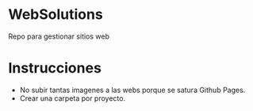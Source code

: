 # WebSolutions
Repo para gestionar sitios web
# Instrucciones
- No subir tantas imagenes a las webs porque se satura Github Pages.
- Crear una carpeta por proyecto.
